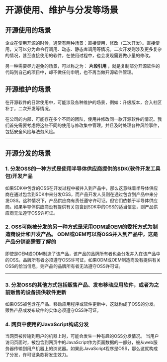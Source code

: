 # 开源使用、维护与分发等场景

## 开源使用的场景

企业在使用开源的时候，通常有两种场景：直接使用，修改（二次开发）。直接使用，又可以分为命令行调用、动态、静态库调用等情况。二次开发则涉及更多复杂的情况，甚至直接使用的软件，在使用过程中，也会发现需要做小量的修改。

另一种需要尽力避免的场景，可以称之为： **片段引用** ，就是复制部分开源软件的代码到自己的项目中，却不做任何申明，也不再当做开源软件管理。

## 开源维护的场景

在开源软件的日常使用中，可能涉及各种维护的场景，例如：升级版本，合入社区补丁，二次开发等情况。

在公司的内部，可能存在多个不同的团队，使用并修改同一款开源软件的情况。我们首先需要考虑将这些不同的使用与修改集中管理，并且及时处理各种风险事件，包括安全风险与法务风险。

---

## 开源分发的场景

### 1. 分发OSS的一种方式是使用半导体供应商提供的SDK(软件开发工具包)开发产品

如果SDK中包含的OSS在开发过程中被并入到产品中，那么这意味着半导体供应商在通过包含到SDK中来分发OSS，而产品开发人员则在通过包含到产品中来分发OSS。这种情况下，产品供应商有责任遵守许可证。但它们依赖于半导体供应商。如果半导体供应商没有提供有关包含到SDK中的OSS的适当信息，则产品供应商无法遵守OSS许可证。

### 2. OSS可能被分发的另一种方式是采用ODM或OEM的委托方式为制造商设计和开发产品。 ODM或OEM可以将OSS并入到产品中，这是产品分销商需要了解的

即使是OEM或ODM制造了该产品，该产品的品牌所有者也会分发并入在该产品中的OSS。品牌所有者必须遵守OSS许可证。如果ODM或OEM制造商没有提供有关OSS的恰当信息，则产品的品牌所有者无法遵守OSS许可证。

------

### 3. 分发OSS的其他方式包括贩售产品、发布移动应用软件，或者为之前贩售的设备提供软件更新

如果OSS被包含在产品、移动应用程序或软件更新中，这就构成了OSS的分发。贩售产品或发布软件的实体必须遵守OSS许可证。

### 4. 网页中使用的JavaScript构成分发

当网页被传输到用户的机器上时，可能会发生一种有趣的OSS分发情况。
当用户访问页面时，被包含到网页中的JavaScript作为页面数据的一部分，被从web服务器传输到用户机器上的浏览器。如果此JavaScript程序是OSS，那么这就构成了分发，许可证条款将发生效力。